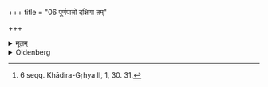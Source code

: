 +++
title = "06 पूर्णपात्रो दक्षिणा तम्"

+++

<details><summary>मूलम्</summary>

पूर्णपात्रो दक्षिणा तं ब्रह्मणे दद्यात् ६
</details>

<details><summary>Oldenberg</summary>

6. [^2]  A full vessel constitutes the fee for the sacrifice; that he should give to the Brahman.


[^2]:  6 seqq. Khādira-Gṛhya II, 1, 30. 31.
</details>
